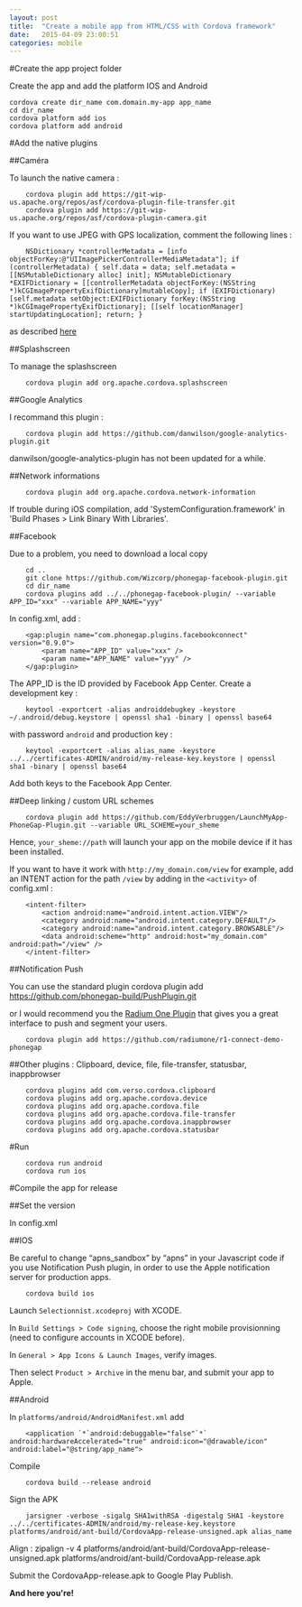```yaml
---
layout: post
title:  "Create a mobile app from HTML/CSS with Cordova framework"
date:   2015-04-09 23:00:51
categories: mobile
---
```


#Create the app project folder
		
Create the app and add the platform IOS and Android 

	cordova create dir_name com.domain.my-app app_name
	cd dir_name
	cordova platform add ios
	cordova platform add android

#Add the native plugins


##Caméra 

To launch the native camera :

		cordova plugin add https://git-wip-us.apache.org/repos/asf/cordova-plugin-file-transfer.git
		cordova plugin add https://git-wip-us.apache.org/repos/asf/cordova-plugin-camera.git

If you want to use JPEG with GPS localization, comment the following lines :

		NSDictionary *controllerMetadata = [info objectForKey:@"UIImagePickerControllerMediaMetadata"]; if (controllerMetadata) { self.data = data; self.metadata = [[NSMutableDictionary alloc] init]; NSMutableDictionary *EXIFDictionary = [[controllerMetadata objectForKey:(NSString *)kCGImagePropertyExifDictionary]mutableCopy]; if (EXIFDictionary) [self.metadata setObject:EXIFDictionary forKey:(NSString *)kCGImagePropertyExifDictionary]; [[self locationManager] startUpdatingLocation]; return; }

as described [here](http://stackoverflow.com/questions/17253139/how-to-remove-location-services-request-from-phonegap-ios-6-app)

##Splashscreen

To manage the splashscreen

		cordova plugin add org.apache.cordova.splashscreen


##Google Analytics 

I recommand this plugin : 

		cordova plugin add https://github.com/danwilson/google-analytics-plugin.git

danwilson/google-analytics-plugin has not been updated for a while.

##Network informations

		cordova plugin add org.apache.cordova.network-information

If trouble during iOS compilation, add 'SystemConfiguration.framework' in 'Build Phases > Link Binary With Libraries'.

##Facebook

Due to a problem, you need to download a local copy

		cd ..
		git clone https://github.com/Wizcorp/phonegap-facebook-plugin.git
		cd dir_name
		cordova plugins add ../../phonegap-facebook-plugin/ --variable APP_ID="xxx" --variable APP_NAME="yyy"

In config.xml, add :

		<gap:plugin name="com.phonegap.plugins.facebookconnect" version="0.9.0">
    		<param name="APP_ID" value="xxx" />
    		<param name="APP_NAME" value="yyy" />
    	</gap:plugin>

The APP_ID is the ID provided by Facebook App Center. Create a development key : 

		keytool -exportcert -alias androiddebugkey -keystore ~/.android/debug.keystore | openssl sha1 -binary | openssl base64

with password `android` and production key : 

		keytool -exportcert -alias alias_name -keystore ../../certificates-ADMIN/android/my-release-key.keystore | openssl sha1 -binary | openssl base64

Add both keys to the Facebook App Center.

##Deep linking / custom URL schemes

		cordova plugin add https://github.com/EddyVerbruggen/LaunchMyApp-PhoneGap-Plugin.git --variable URL_SCHEME=your_sheme

Hence, `your_sheme://path` will launch your app on the mobile device if it has been installed.

If you want to have it work with `http://my_domain.com/view` for example, add an INTENT action for the path `/view` by adding in the `<activity>` of config.xml :

		<intent-filter>
			<action android:name="android.intent.action.VIEW"/>
			<category android:name="android.intent.category.DEFAULT"/>
 			<category android:name="android.intent.category.BROWSABLE"/>
			<data android:scheme="http" android:host="my_domain.com" android:path="/view" />
		</intent-filter>

##Notification Push

You can use the standard plugin
		cordova plugin add https://github.com/phonegap-build/PushPlugin.git

or I would recommend you the [Radium One Plugin](https://github.com/radiumone/r1-connect-demo-phonegap) that gives you a great interface to push and segment your users.

		cordova plugin add https://github.com/radiumone/r1-connect-demo-phonegap

##Other plugins : Clipboard, device, file, file-transfer, statusbar, inappbrowser

		cordova plugins add com.verso.cordova.clipboard
		cordova plugins add org.apache.cordova.device
		cordova plugins add org.apache.cordova.file
		cordova plugins add org.apache.cordova.file-transfer
		cordova plugins add org.apache.cordova.inappbrowser
		cordova plugins add org.apache.cordova.statusbar


#Run 

		cordova run android
		cordova run ios


#Compile the app for release

##Set the version

In config.xml

##IOS

Be careful to change “apns_sandbox” by “apns” in your Javascript code if you use Notification Push plugin, in order to use the Apple notification server for production apps.

		cordova build ios

Launch `Selectionnist.xcodeproj` with XCODE.

In `Build Settings > Code signing`, choose the right mobile provisionning (need to configure accounts in XCODE before).

In `General > App Icons & Launch Images`, verify images.

Then select `Product > Archive` in the menu bar, and submit your app to Apple.

##Android

In `platforms/android/AndroidManifest.xml` add

		<application `*`android:debuggable="false"`*` android:hardwareAccelerated="true" android:icon="@drawable/icon" android:label="@string/app_name">

Compile

		cordova build --release android

Sign the APK

		jarsigner -verbose -sigalg SHA1withRSA -digestalg SHA1 -keystore ../../certificates-ADMIN/android/my-release-key.keystore  platforms/android/ant-build/CordovaApp-release-unsigned.apk alias_name

Align : 
		zipalign -v 4 platforms/android/ant-build/CordovaApp-release-unsigned.apk platforms/android/ant-build/CordovaApp-release.apk

Submit the CordovaApp-release.apk to Google Play Publish.

**And here you're!**

